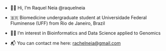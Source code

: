 - 🙋‍♀️ Hi, I’m Raquel Neia @raquelneia

- 🇧🇷  Biomedicine undergraduate student at Universidade Federal Fluminense (UFF) from Rio de Janeiro, Brazil 

- 🧬🔬 I’m interest in Bioinformatics and Data Science applied to Genomics

- 📬 You can contact me here: rachelneia@gmail.com

<!---
raquelneia/raquelneia is a ✨ special ✨ repository because its `README.md` (this file) appears on your GitHub profile.
You can click the Preview link to take a look at your changes.
--->
